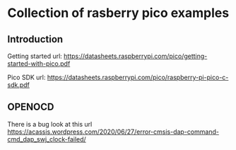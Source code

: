 # Collection of rasberry pico examples

## Introduction

Getting started url: <https://datasheets.raspberrypi.com/pico/getting-started-with-pico.pdf>

Pico SDK url: <https://datasheets.raspberrypi.com/pico/raspberry-pi-pico-c-sdk.pdf>

## OPENOCD

There is a bug look at this url <https://acassis.wordpress.com/2020/06/27/error-cmsis-dap-command-cmd_dap_swj_clock-failed/>

